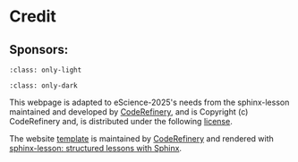 # Credit

## Sponsors:
```{image} img/spon_comb_light.png
:class: only-light
```
```{image} img/spon_comb_dark.png
:class: only-dark
```


This webpage is adapted to eScience-2025's needs from the sphinx-lesson maintained and developed by [CodeRefinery](https://coderefinery.org/), and is Copyright (c) CodeRefinery and, is distributed under the following [license](https://creativecommons.org/licenses/by/4.0/).

The website [template](https://github.com/coderefinery/documentation) is maintained by [CodeRefinery](https://coderefinery.org/)
and rendered with [sphinx-lesson: structured lessons with Sphinx](https://coderefinery.github.io/sphinx-lesson/).
